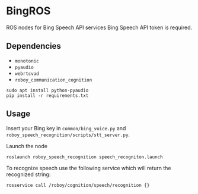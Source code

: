 # BingROS
ROS nodes for Bing Speech API services
Bing Speech API token is required.

## Dependencies
- `monotonic`
- `pyaudio`
- `webrtcvad`
- `roboy_communication_cognition`

```
sudo apt install python-pyaudio
pip install -r requirements.txt
```

## Usage
Insert your Bing key in `common/bing_voice.py` and `roboy_speech_recognition/scripts/stt_server.py`.

Launch the node
```
roslaunch roboy_speech_recognition speech_recogniton.launch
```

To recognize speech use the following service which will return the recognized string: 
```
rosservice call /roboy/cognition/speech/recognition {}
```
